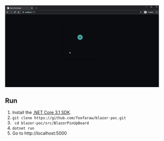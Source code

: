 ![App Preview](preview.gif)

## Run
1. Install the [.NET Core 3.1 SDK](https://dotnet.microsoft.com/download/dotnet-core/3.1).
2. ``` git clone https://github.com/foofaraw/blazor-poc.git ```
3. ``` cd blazor-poc/src/BlazorPinUpBoard```
4. ``` dotnet run ```
5. Go to http://localhost:5000

